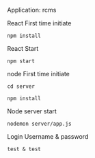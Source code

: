 Application: rcms


React First time initiate

    npm install


React Start

    npm start

node First time initiate

    cd server
    
    npm install

Node server start

    nodemon server/app.js

Login Username & password

    test & test